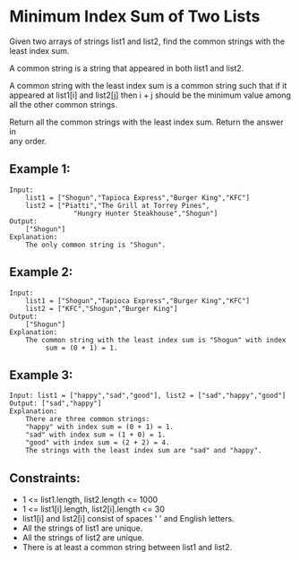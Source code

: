 # Minimum Index Sum of Two Lists

Given two arrays of strings list1 and list2, find the common strings with the  
least index sum.

A common string is a string that appeared in both list1 and list2.

A common string with the least index sum is a common string such that if it  
appeared at list1[i] and list2[j] then i + j should be the minimum value among  
all the other common strings.

Return all the common strings with the least index sum. Return the answer in  
any order.

 

## Example 1:

    Input: 
        list1 = ["Shogun","Tapioca Express","Burger King","KFC"] 
        list2 = ["Piatti","The Grill at Torrey Pines",
                    "Hungry Hunter Steakhouse","Shogun"]
    Output: 
        ["Shogun"]
    Explanation:
        The only common string is "Shogun".

## Example 2:

    Input: 
        list1 = ["Shogun","Tapioca Express","Burger King","KFC"]
        list2 = ["KFC","Shogun","Burger King"]
    Output: 
        ["Shogun"]
    Explanation:
        The common string with the least index sum is "Shogun" with index
             sum = (0 + 1) = 1.

## Example 3:

    Input: list1 = ["happy","sad","good"], list2 = ["sad","happy","good"]
    Output: ["sad","happy"]
    Explanation:
        There are three common strings:
        "happy" with index sum = (0 + 1) = 1.
        "sad" with index sum = (1 + 0) = 1.
        "good" with index sum = (2 + 2) = 4.
        The strings with the least index sum are "sad" and "happy".

 

## Constraints:

* 1 <= list1.length, list2.length <= 1000
* 1 <= list1[i].length, list2[i].length <= 30
* list1[i] and list2[i] consist of spaces ' ' and English letters.
* All the strings of list1 are unique.
* All the strings of list2 are unique.
* There is at least a common string between list1 and list2.


